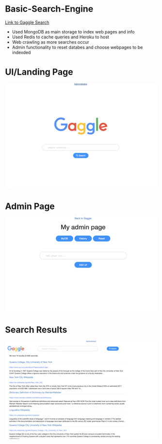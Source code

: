# Basic-Search-Engine
  <a href=https://gaggle-search.herokuapp.com/>Link to Gaggle Search</a>
- Used MongoDB as main storage to index web pages and info
- Used Redis to cache queries and Heroku to host 
- Web crawling as more searches occur
- Admin functionality to reset databes and choose webpages to be indexded

# UI/Landing Page
<img src="Screen Shot 2018-12-10 at 10.22.51 PM.png"/>

# Admin Page
<img src="Screen Shot 2018-12-10 at 10.23.10 PM.png"/>

# Search Results
<img src="Screen Shot 2018-12-10 at 10.28.15 PM.png"/>
